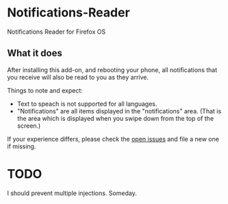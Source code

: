 # Notifications-Reader
Notifications Reader for Firefox OS

## What it does
After installing this add-on, and rebooting your phone, all notifications that you receive will also be read to you as they arrive. 

Things to note and expect:
* Text to speach is not supported for all languages.
* "Notifications" are all items displayed in the "notifications" area. (That is the area which is displayed when you swipe down from the top of the screen.)

If your experience differs, please check the [open issues](https://github.com/CodingFree/Notifications-Reader/issues) and file a new one if missing.

# TODO
I should prevent multiple injections. Someday.
